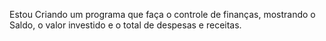 Estou Criando um programa que faça o controle de finanças, mostrando o Saldo, o valor investido e o total de despesas e receitas. 
